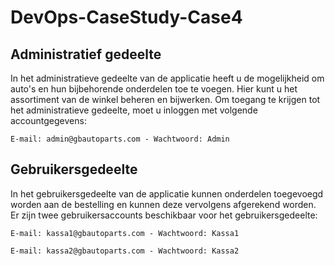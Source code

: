 # DevOps-CaseStudy-Case4

## Administratief gedeelte

In het administratieve gedeelte van de applicatie heeft u de mogelijkheid om auto's en hun bijbehorende onderdelen toe te voegen. Hier kunt u het assortiment van de winkel beheren en bijwerken.
Om toegang te krijgen tot het administratieve gedeelte, moet u inloggen met volgende accountgegevens:

`E-mail: admin@gbautoparts.com - Wachtwoord: Admin`

## Gebruikersgedeelte

In het gebruikersgedeelte van de applicatie kunnen onderdelen toegevoegd worden aan de bestelling en kunnen deze vervolgens afgerekend worden.
Er zijn twee gebruikersaccounts beschikbaar voor het gebruikersgedeelte:

`E-mail: kassa1@gbautoparts.com - Wachtwoord: Kassa1`

`E-mail: kassa2@gbautoparts.com - Wachtwoord: Kassa2`
